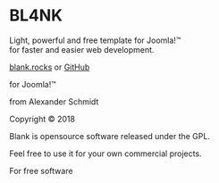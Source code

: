 # BL4NK

Light, powerful and free template for Joomla!™  
for faster and easier web development.

[blank.rocks](http://blank.rocks) or [GitHub](https://github.com/Bloggerschmidt/Blank)

for Joomla!™

from Alexander Schmidt

Copyright © 2018

Blank is opensource software released under the GPL.

Feel free to use it for your own commercial projects.

For free software

